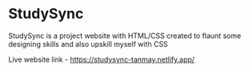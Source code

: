 # StudySync

StudySync is a project website with HTML/CSS created to flaunt some designing skills and also upskill myself with CSS


Live website link - https://studysync-tanmay.netlify.app/
